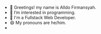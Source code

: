 - 👋 Greetings! my name is Alldo Firmansyah.
- 👀 I’m interested in programming.
- 🌱 I'm a Fullstack Web Developer.
- 😄 My pronouns are he/him.
- 

<!---
dodoezt/dodoezt is a ✨ special ✨ repository because its `README.md` (this file) appears on your GitHub profile.
You can click the Preview link to take a look at your changes.
--->
